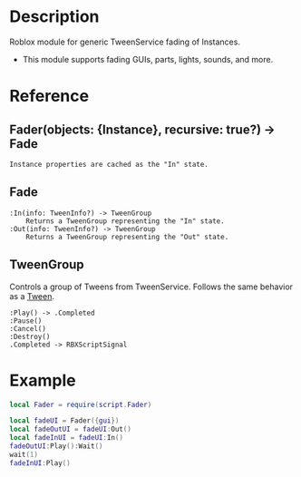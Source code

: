 # Description
Roblox module for generic TweenService fading of Instances.
* This module supports fading GUIs, parts, lights, sounds, and more.

# Reference
## Fader(objects: {Instance}, recursive: true?) -> Fade
	Instance properties are cached as the "In" state.

## Fade
	:In(info: TweenInfo?) -> TweenGroup
		Returns a TweenGroup representing the "In" state.
	:Out(info: TweenInfo?) -> TweenGroup
		Returns a TweenGroup representing the "Out" state.

## TweenGroup
Controls a group of Tweens from TweenService.
Follows the same behavior as a [Tween](https://developer.roblox.com/en-us/api-reference/class/Tween).

	:Play() -> .Completed
	:Pause()
	:Cancel()
	:Destroy()
	.Completed -> RBXScriptSignal

# Example
```lua
local Fader = require(script.Fader)

local fadeUI = Fader({gui})
local fadeOutUI = fadeUI:Out()
local fadeInUI = fadeUI:In()
fadeOutUI:Play():Wait()
wait(1)
fadeInUI:Play()
```
